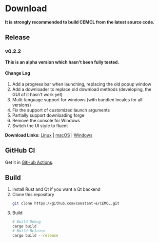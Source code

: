 # Download
**It is strongly recommended to build CEMCL from the latest source code.**

## Release

### v0.2.2
**This is an alpha version which hasn't been fully tested.**

#### Change Log
1. Add a progress bar when launching, replacing the old popup window
2. Add a downloader to replace old download methods (developing, the GUI of it hasn't work yet)
3. Multi-language support for windows (with bundled locales for all versions)
4. Fix the support of customized launch arguments
5. Partially support downloading forge
6. Remove the console for Windows
7. Switch the UI style to fluent

**Download Links:** [Linux](https://github.com/constant-e/CEMCL/releases/download/v0.2.2/cemcl-0.2.2-linux-x86_64.zip) |
[macOS](https://github.com/constant-e/CEMCL/releases/download/v0.2.2/cemcl-0.2.2-macos-x86_64.zip) |
[Windows](https://github.com/constant-e/CEMCL/releases/download/v0.2.2/cemcl-0.2.2-windows-x86_64.zip)

## GitHub CI
Get it in [GitHub Actions](https://github.com/constant-e/CEMCL/actions).

## Build
1. Install Rust and Qt if you want a Qt backend
2. Clone this repository
   ```sh
   git clone https://github.com/constant-e/CEMCL.git
   ```
3. Build
   ```sh
   # Build Debug
   cargo build
   # Build Release
   cargo build --release
   ```
